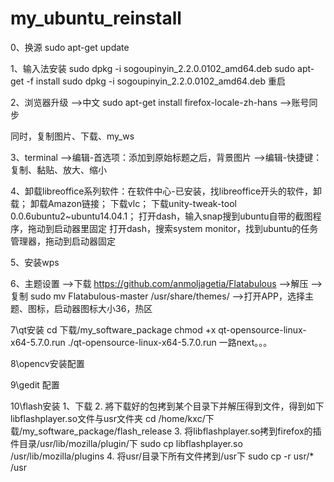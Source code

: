 # my_ubuntu_reinstall

0、换源
sudo apt-get update


1、输入法安装
sudo dpkg -i sogoupinyin_2.2.0.0102_amd64.deb 
sudo apt-get -f install
sudo dpkg -i sogoupinyin_2.2.0.0102_amd64.deb 
重启



2、浏览器升级
-->中文
sudo apt-get install firefox-locale-zh-hans
-->账号同步

同时，复制图片、下载、my_ws



3、terminal
-->编辑-首选项：添加到原始标题之后，背景图片
-->编辑-快捷键：复制、黏贴、放大、缩小



4、卸载libreoffice系列软件：在软件中心-已安装，找libreoffice开头的软件，卸载；
卸载Amazon链接；
下载vlc；
下载unity-tweak-tool 0.0.6ubuntu2~ubuntu14.04.1；
打开dash，输入snap搜到ubuntu自带的截图程序，拖动到启动器里固定
打开dash，搜索system monitor，找到ubuntu的任务管理器，拖动到启动器固定




5、安装wps



6、主题设置
-->下载
https://github.com/anmoljagetia/Flatabulous
-->解压
-->复制
sudo mv Flatabulous-master /usr/share/themes/
-->打开APP，选择主题、图标，启动器图标大小36，热区



7\qt安装
cd 下载/my_software_package
chmod +x qt-opensource-linux-x64-5.7.0.run 
./qt-opensource-linux-x64-5.7.0.run 
一路next。。。

8\opencv安装配置


9\gedit 配置


10\flash安装
1、下载
2. 將下载好的包拷到某个目录下并解压得到文件，得到如下libflashplayer.so文件与usr文件夹
cd /home/kxc/下载/my_software_package/flash_release
3. 将libflashplayer.so拷到firefox的插件目录/usr/lib/mozilla/plugin/下
sudo cp libflashplayer.so /usr/lib/mozilla/plugins
4. 将usr/目录下所有文件拷到/usr下
sudo cp -r usr/* /usr






